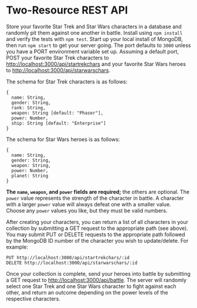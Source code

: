 # Two-Resource REST API

Store your favorite Star Trek and Star Wars characters in a database and randomly pit them against one another in battle. Install using `npm install` and verify the tests with `npm test`. Start up your local install of MongoDB, then run `npm start` to get your server going. The port defaults to `3000` unless you have a PORT environment variable set up. Assuming a default port, POST your favorite Star Trek characters to <http://localhost:3000/api/startrekchars> and your favorite Star Wars heroes to <http://localhost:3000/api/starwarschars>.

The schema for Star Trek characters is as follows:
```
{
  name: String,
  gender: String,
  rank: String,
  weapon: String [default: "Phaser"],
  power: Number,
  ship: String [default: "Enterprise"]
}
```
The schema for Star Wars heroes is as follows:
```
{
  name: String,
  gender: String,
  weapon: String,
  power: Number,
  planet: String
}
```
__The `name`, `weapon`, and `power` fields are required;__ the others are optional. The `power` value represents the strength of the character in battle. A character with a larger `power` value will always defeat one with a smaller value. Choose any `power` values you like, but they must be valid numbers.

After creating your characters, you can return a list of all characters in your collection by submitting a GET request to the appropriate path (see above). You may submit PUT or DELETE requests to the appropriate path followed by the MongoDB ID number of the character you wish to update/delete. For example:
```
PUT http://localhost:3000/api/startrekchars/:id
DELETE http://localhost:3000/api/starwarschars/:id
```
Once your collection is complete, send your heroes into battle by submitting a GET request to <http://localhost:3000/api/battle>. The server will randomly select one Star Trek and one Star Wars character to fight against each other, and return an outcome depending on the power levels of the respective characters.
